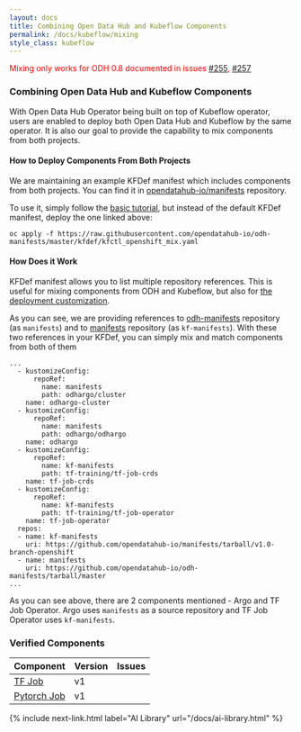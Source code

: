 ```yaml
---
layout: docs
title: Combining Open Data Hub and Kubeflow Components
permalink: /docs/kubeflow/mixing
style_class: kubeflow
---
```

<span style="color:red">Mixing only works for ODH 0.8 documented in issues [#255](https://github.com/opendatahub-io/odh-manifests/issues/255), [#257](https://github.com/opendatahub-io/odh-manifests/issues/257) </span>
### Combining Open Data Hub and Kubeflow Components

With Open Data Hub Operator being built on top of Kubeflow operator, users are enabled to deploy both Open Data Hub and Kubeflow by the same operator. It is also our goal to provide the capability to mix components from both projects.

#### How to Deploy Components From Both Projects

We are maintaining an example KFDef manifest which includes components from both projects. You can find it in [opendatahub-io/manifests](https://github.com/opendatahub-io/odh-manifests/blob/master/kfdef/kfctl_openshift_mix.yaml) repository.

To use it, simply follow the [basic tutorial]({{site.baseurl}}/docs/getting-started/basic-tutorial), but instead of the default KFDef manifest, deploy the one linked above:

```
oc apply -f https://raw.githubusercontent.com/opendatahub-io/odh-manifests/master/kfdef/kfctl_openshift_mix.yaml
```

#### How Does it Work

KFDef manifest allows you to list multiple repository references. This is useful for mixing components from ODH and Kubeflow, but also for [the deployment customization]({{site.baseurl}}/docs/administration/installation-customization/customization).

As you can see, we are providing references to [odh-manifests](https://github.com/opendatahub-io/odh-manifests/) repository (as `manifests`) and to [manifests](https://github.com/opendatahub-io/manifests/) repository (as `kf-manifests`). With these two references in your KFDef, you can simply mix and match components from both of them

```
...
  - kustomizeConfig:
      repoRef:
        name: manifests
        path: odhargo/cluster
    name: odhargo-cluster
  - kustomizeConfig:
      repoRef:
        name: manifests
        path: odhargo/odhargo
    name: odhargo
  - kustomizeConfig:
      repoRef:
        name: kf-manifests
        path: tf-training/tf-job-crds
    name: tf-job-crds
  - kustomizeConfig:
      repoRef:
        name: kf-manifests
        path: tf-training/tf-job-operator
    name: tf-job-operator
  repos:
  - name: kf-manifests
    uri: https://github.com/opendatahub-io/manifests/tarball/v1.0-branch-openshift  
  - name: manifests
    uri: https://github.com/opendatahub-io/odh-manifests/tarball/master
...

```

As you can see above, there are 2 components mentioned - Argo and TF Job Operator. Argo uses `manifests` as a source repository and TF Job Operator uses `kf-manifests`.

### Verified Components

| Component | Version | Issues |
| ----------| --------|--------|
| [TF Job](https://github.com/opendatahub-io/manifests/blob/v1.0-branch-openshift/tf-training/)    |  v1     | |
| [Pytorch Job](https://github.com/opendatahub-io/manifests/blob/v1.0-branch-openshift/pytorch-job/)    |  v1     | |


{% include next-link.html label="AI Library" url="/docs/ai-library.html" %}
